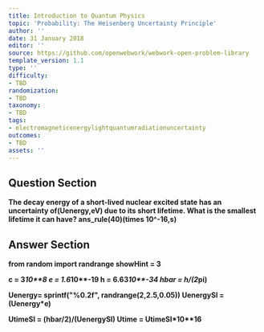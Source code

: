 ```yaml
---
title: Introduction to Quantum Physics
topic: 'Probability: The Heisenberg Uncertainty Principle'
author: ''
date: 31 January 2018
editor: ''
source: https://github.com/openwebwork/webwork-open-problem-library
template_version: 1.1
type: ''
difficulty:
- TBD
randomization:
- TBD
taxonomy:
- TBD
tags:
- electromagneticenergylightquantumradiationuncertainty
outcomes:
- TBD
assets: ''
---
```


## Question Section 

<b>
The decay energy of a short-lived nuclear excited state has an uncertainty of(Uenergy,eV) due to its short lifetime. What is the smallest lifetime it can have?
ans_rule(40)(times 10^-16,s)



## Answer Section

from random import randrange
showHint = 3

c = 3*10**8
e = 1.6*10**-19
h = 6.63*10**-34
hbar = h/(2*pi)

Uenergy= sprintf("%0.2f", randrange(2,2.5,0.05))
UenergySI = (Uenergy*e)

UtimeSI = (hbar/2)/(UenergySI)
Utime = UtimeSI*10**16